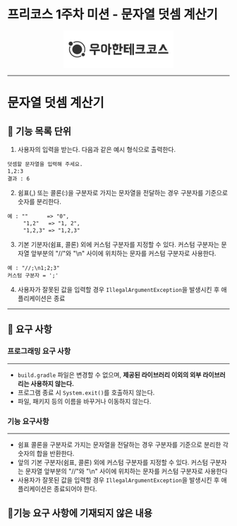 # 프리코스 1주차 미션 - 문자열 덧셈 계산기
<p align="center">
    <img src="src/main/resource/logo.png" alt="우아한테크코스" width="250px">
</p>

---

# 문자열 덧셈 계산기
## 🚀 기능 목록 단위
1. 사용자의 입력을 받는다.
다음과 같은 예시 형식으로 출력한다.
```
덧셈할 문자열을 입력해 주세요.
1,2:3
결과 : 6
```

2. 쉼표(,) 또는 콜론(:)을 구분자로 가지는 문자열을 전달하는 경우 구분자를 기준으로 숫자를 분리한다.
```
예 : ""      => "0",
     "1,2"   => "1, 2",
     "1,2,3" => "1,2,3"
```

3. 기본 기분자(쉼표, 콜론) 외에 커스텀 구분자를 지정할 수 있다. 
커스텀 구분자는 문자열 앞부분의 "//"와 "\n" 사이에 위치하는 문자를 커스텀 구분자로 사용한다.
```
예 : "//;\n1;2;3"
커스텀 구분자 = ';' 
```

4. 사용자가 잘못된 값을 입력할 경우 `IllegalArgumentException`을 발생시킨 후 애플리케이션은 종료

---

## 🍅 요구 사항
### 프로그래밍 요구 사항
---
- `build.gradle` 파일은 변경할 수 없으며, **제공된 라이브러리 이외의 외부 라이브러리는 사용하지 않는다.**
- 프로그램 종료 시 `System.exit()`를 호출하지 않는다.
- 파일, 패키지 등의 이름을 바꾸거나 이동하지 않는다.

### 기능 요구사항
---
- 쉼표 콜론을 구분자로 가지는 문자열을 전달하는 경우 구분자를 기준으로 분리한 각 숫자의 합을 반환한다.
- 앞의 기본 구분자(쉼표, 콜론) 외에 커스텀 구분자를 지정할 수 있다. 커스텀 구분자는 문자열 앞부분의 "//"와 "\n" 사이에 위치하는 문자를 커스텀 구분자로 사용한다
- 사용자가 잘못된 값을 입력할 경우 `IllegalArgumentException`을 발생시킨 후 애플리케이션은 종료되어야 한다.

## 🤟기능 요구 사항에 기재되지 않은 내용


